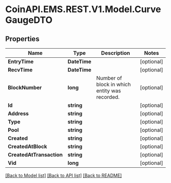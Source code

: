 
# CoinAPI.EMS.REST.V1.Model.CurveGaugeDTO

## Properties

Name | Type | Description | Notes
------------ | ------------- | ------------- | -------------
**EntryTime** | **DateTime** |  | [optional] 
**RecvTime** | **DateTime** |  | [optional] 
**BlockNumber** | **long** | Number of block in which entity was recorded. | [optional] 
**Id** | **string** |  | [optional] 
**Address** | **string** |  | [optional] 
**Type** | **string** |  | [optional] 
**Pool** | **string** |  | [optional] 
**Created** | **string** |  | [optional] 
**CreatedAtBlock** | **string** |  | [optional] 
**CreatedAtTransaction** | **string** |  | [optional] 
**Vid** | **long** |  | [optional] 

[[Back to Model list]](../README.md#documentation-for-models)
[[Back to API list]](../README.md#documentation-for-api-endpoints)
[[Back to README]](../README.md)

